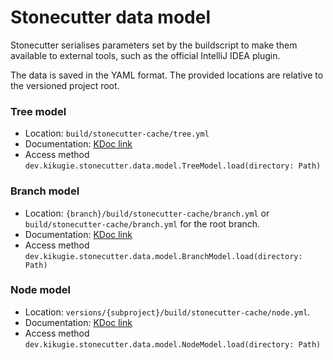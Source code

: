 # Stonecutter data model

Stonecutter serialises parameters set by the buildscript to make them
available to external tools, such as the official IntelliJ IDEA plugin.

The data is saved in the YAML format. The provided locations are relative
to the versioned project root.

### Tree model
- Location: `build/stonecutter-cache/tree.yml`
- Documentation: [KDoc link](https://stonecutter.kikugie.dev/dokka/stonecutter/dev.kikugie.stonecutter.data.model/-branch-model)
- Access method `dev.kikugie.stonecutter.data.model.TreeModel.load(directory: Path)`

### Branch model
- Location: `{branch}/build/stonecutter-cache/branch.yml` or `build/stonecutter-cache/branch.yml` for the root branch.
- Documentation: [KDoc link](https://stonecutter.kikugie.dev/dokka/stonecutter/dev.kikugie.stonecutter.data.model/-tree-model)
- Access method `dev.kikugie.stonecutter.data.model.BranchModel.load(directory: Path)`

### Node model
- Location: `versions/{subproject}/build/stonecutter-cache/node.yml`.
- Documentation: [KDoc link](https://stonecutter.kikugie.dev/dokka/stonecutter/dev.kikugie.stonecutter.data.model/-node-model)
- Access method `dev.kikugie.stonecutter.data.model.NodeModel.load(directory: Path)`